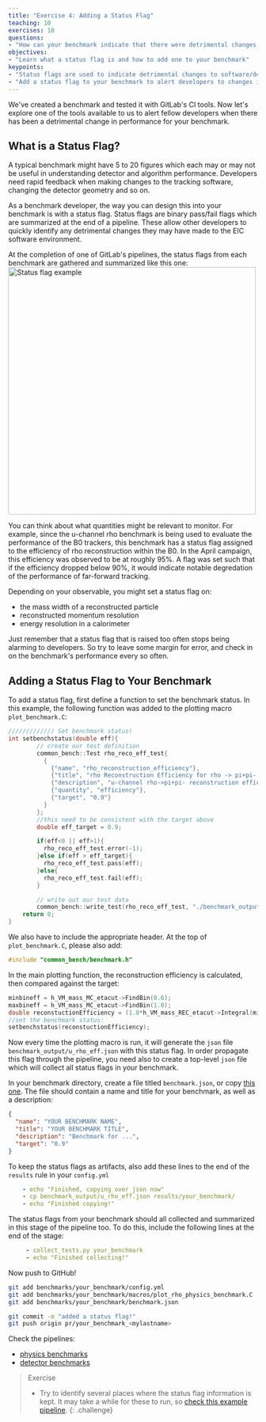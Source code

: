 ```yaml
---
title: "Exercise 4: Adding a Status Flag"
teaching: 10
exercises: 10
questions:
- "How can your benchmark indicate that there were detrimental changes to software or detector design?"
objectives:
- "Learn what a status flag is and how to add one to your benchmark"
keypoints:
- "Status flags are used to indicate detrimental changes to software/detector design"
- "Add a status flag to your benchmark to alert developers to changes in performance"
---
```


We've created a benchmark and tested it with GitLab's CI tools. Now let's explore one of the tools available to us to alert fellow developers when there has been a detrimental change in performance for your benchmark.

## What is a Status Flag?

A typical benchmark might have 5 to 20 figures which each may or may not be useful in understanding detector and algorithm performance. Developers need rapid feedback when making changes to the tracking software, changing the detector geometry and so on.

As a benchmark developer, the way you can design this into your benchmark is with a status flag. Status flags are binary pass/fail flags which are summarized at the end of a pipeline. These allow other developers to quickly identify any detrimental changes they may have made to the EIC software environment.

At the completion of one of GitLab's pipelines, the status flags from each benchmark are gathered and summarized like this one:
<img src="{{ page.root }}/fig/example_status.png" alt="Status flag example" width="500">

You can think about what quantities might be relevant to monitor. For example, since the u-channel rho benchmark is being used to evaluate the performance of the B0 trackers, this benchmark has a status flag assigned to the efficiency of rho reconstruction within the B0. In the April campaign, this efficiency was observed to be at roughly 95%. A flag was set such that if the efficiency dropped below 90%, it would indicate notable degredation of the performance of far-forward tracking.

Depending on your observable, you might set a status flag on:
- the mass width of a reconstructed particle
- reconstructed momentum resolution
- energy resolution in a calorimeter

Just remember that a status flag that is raised too often stops being alarming to developers. So try to leave some margin for error, and check in on the benchmark's performance every so often.

## Adding a Status Flag to Your Benchmark

To add a status flag, first define a function to set the benchmark status. In this example, the following function was added to the plotting macro `plot_benchmark.C`:

```c++
///////////// Set benchmark status!
int setbenchstatus(double eff){
        // create our test definition
        common_bench::Test rho_reco_eff_test{
          {
            {"name", "rho_reconstruction_efficiency"},
            {"title", "rho Reconstruction Efficiency for rho -> pi+pi- in the B0"},
            {"description", "u-channel rho->pi+pi- reconstruction efficiency "},
            {"quantity", "efficiency"},
            {"target", "0.9"}
          }
        };
        //this need to be consistent with the target above
        double eff_target = 0.9;

        if(eff<0 || eff>1){
          rho_reco_eff_test.error(-1);
        }else if(eff > eff_target){
          rho_reco_eff_test.pass(eff);
        }else{
          rho_reco_eff_test.fail(eff);
        }

        // write out our test data
        common_bench::write_test(rho_reco_eff_test, "./benchmark_output/u_rho_eff.json");
	return 0;
}
```

We also have to include the appropriate header. At the top of `plot_benchmark.C`, please also add:
```c++
#include "common_bench/benchmark.h"
```

In the main plotting function, the reconstruction efficiency is calculated, then compared against the target:
```c++
minbineff = h_VM_mass_MC_etacut->FindBin(0.6);
maxbineff = h_VM_mass_MC_etacut->FindBin(1.0);
double reconstuctionEfficiency = (1.0*h_VM_mass_REC_etacut->Integral(minbineff,maxbineff))/(1.0*h_VM_mass_MC_etacut->Integral(minbineff,maxbineff));
//set the benchmark status:
setbenchstatus(reconstuctionEfficiency);
```

Now every time the plotting macro is run, it will generate the `json` file `benchmark_output/u_rho_eff.json` with this status flag. In order propagate this flag through the pipeline, you need also to create a top-level `json` file which will collect all status flags in your benchmark. 

In your benchmark directory, create a file titled `benchmark.json`, or copy [this one](https://github.com/eic/tutorial-developing-benchmarks/blob/gh-pages/files/benchmark.json). The file should contain a name and title for your benchmark, as well as a description:
```json
{
  "name": "YOUR BENCHMARK NAME",
  "title": "YOUR BENCHMARK TITLE",
  "description": "Benchmark for ...",
  "target": "0.9"
}
```

To keep the status flags as artifacts, also add these lines to the end of the `results` rule in your `config.yml`
```yml
    - echo "Finished, copying over json now"
    - cp benchmark_output/u_rho_eff.json results/your_benchmark/
    - echo "Finished copying!" 
```

The status flags from your benchmark should all collected and summarized in this stage of the pipeline too. To do this, include the following lines at the end of the stage:
```yml
     - collect_tests.py your_benchmark
     - echo "Finished collecting!"
```

Now push to GitHub!
```bash
git add benchmarks/your_benchmark/config.yml
git add benchmarks/your_benchmark/macros/plot_rho_physics_benchmark.C
git add benchmarks/your_benchmark/benchmark.json

git commit -m "added a status flag!"
git push origin pr/your_benchmark_<mylastname>
```

Check the pipelines: 
- [physics benchmarks](https://eicweb.phy.anl.gov/EIC/benchmarks/physics_benchmarks/-/pipelines)
- [detector benchmarks](https://eicweb.phy.anl.gov/EIC/benchmarks/detector_benchmarks/-/pipelines)


> Exercise
> - Try to identify several places where the status flag information is kept. It may take a while for these to run, so [check this example pipeline](https://eicweb.phy.anl.gov/EIC/benchmarks/physics_benchmarks/-/pipelines/103909).
{: .challenge}






